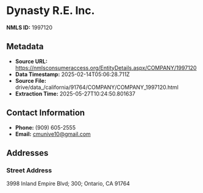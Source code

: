 # Dynasty R.E. Inc.

**NMLS ID:** 1997120

## Metadata
- **Source URL:** https://nmlsconsumeraccess.org/EntityDetails.aspx/COMPANY/1997120
- **Data Timestamp:** 2025-02-14T05:06:28.711Z
- **Source File:** drive/data_/california/91764/COMPANY/COMPANY_1997120.html
- **Extraction Time:** 2025-05-27T10:24:50.801637

## Contact Information
- **Phone:** (909) 605-2555
- **Email:** cmunive10@gmail.com

## Addresses
### Street Address
3998 Inland Empire Blvd; 300; Ontario, CA 91764
